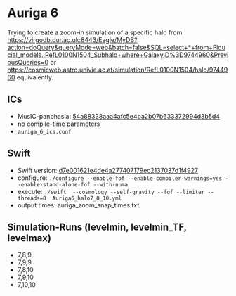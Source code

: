 # Auriga 6

Trying to create a zoom-in simulation of a specific halo from https://virgodb.dur.ac.uk:8443/Eagle/MyDB?action=doQuery&queryMode=web&batch=false&SQL=select+*+from+Fiducial_models..RefL0100N1504_Subhalo+where+GalaxyID%3D9744960&PreviousQueries=0 or https://cosmicweb.astro.univie.ac.at/simulation/RefL0100N1504/halo/9744960 equivalently.


## ICs 


- MusIC-panphasia: [54a88338aaa4afc5e4ba2b07b633372994d3b5d4](https://github.com/glatterf42/music-panphasia/tree/54a88338aaa4afc5e4ba2b07b633372994d3b5d4)
- no compile-time parameters
- `auriga_6_ics.conf` 


## Swift

- Swift version: [d7e001621e4de4a277407179ec2137037d1f4927](https://gitlab.cosma.dur.ac.uk/swift/swiftsim/-/tree/d7e001621e4de4a277407179ec2137037d1f4927)
- configure: `./configure --enable-fof --enable-compiler-warnings=yes --enable-stand-alone-fof --with-numa`
- execute: `./swift  --cosmology --self-gravity --fof --limiter --threads=8  Auriga6_halo7_8_10.yml`
- output times: auriga_zoom_snap_times.txt


## Simulation-Runs (levelmin, levelmin_TF, levelmax)

- 7,8,9
- 7,9,9
- 7,8,10
- 7,9,10
- 7,10,10


